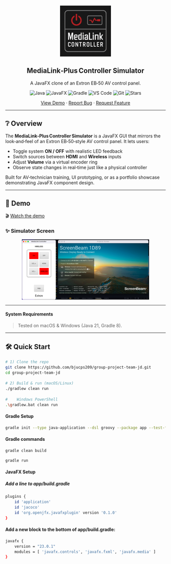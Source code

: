 <p align="center">
  <!-- Replace with your own logo if you like -->
  <img width="160px" src="logo.png" alt="MediaLink Simulator logo" />
  <h2 align="center">MediaLink‑Plus Controller Simulator</h2>
  <p align="center">A JavaFX clone of an Extron EB‑50 AV control panel.</p>
</p>

<p align="center">
  <!-- Shields.io badges -->
  <img alt="Java"   src="https://img.shields.io/badge/Java-21+-ED8B00?logo=openjdk&logoColor=white" />
  <img alt="JavaFX" src="https://img.shields.io/badge/JavaFX-23.0-FF0000?logo=java&logoColor=white" />
  <img alt="Gradle" src="https://img.shields.io/badge/Gradle-8.x-02303A?logo=gradle&logoColor=white" />
  <img alt="VS Code" src="https://img.shields.io/badge/VS%20Code-0078D4?logo=visualstudiocode&logoColor=white" />
  <img alt="Git"    src="https://img.shields.io/badge/Git-E44C30?logo=git&logoColor=white" />
  <img alt="Stars"  src="https://img.shields.io/github/stars/bjucps209/group-project-team-jd?style=social" />
</p>

<p align="center">
  <a href="demo.mp4">View Demo</a> ·
  <a href="https://github.com/bjucps209/group-project-team-jd/issues/new?labels=bug&template=bug_report.md">Report Bug</a> ·
  <a href="https://github.com/bjucps209/group-project-team-jd/issues/new?labels=enhancement&template=feature_request.md">Request Feature</a>
</p>

---

## ❔ Overview

The **MediaLink‑Plus Controller Simulator** is a JavaFX GUI that mirrors the look‑and‑feel of an Extron EB‑50‑style AV control panel. It lets users:

* Toggle system **ON / OFF** with realistic LED feedback  
* Switch sources between **HDMI** and **Wireless** inputs  
* Adjust **Volume** via a virtual encoder ring  
* Observe state changes in real‑time just like a physical controller  

Built for AV‑technician training, UI prototyping, or as a portfolio showcase demonstrating JavaFX component design.

---

## 👀 Demo

🎬 [Watch the demo](demo.mp4)

### ✨ Simulator Screen
<p align="center">
  <img src="Screenshot 2025-06-01 at 10.09.28 PM.png" width="400" alt="Simulator Screen">
</p>

---

#### System Requirements
> Tested on macOS & Windows (Java 21, Gradle 8).

---

## 🛠️ Quick Start

```bash
# 1) Clone the repo
git clone https://github.com/bjucps209/group-project-team-jd.git
cd group-project-team-jd

# 2) Build & run (macOS/Linux)
./gradlew clean run

#    Windows PowerShell
.\gradlew.bat clean run
```
#### Gradle Setup

```bash
gradle init --type java-application --dsl groovy --package app --test-framework junit-jupiter --use-defaults --overwrite 
```
#### Gradle commands

```bash
gradle clean build
```

```bash
gradle run
```

#### JavaFX Setup
##### Add a line to app/build.gradle
```bash
plugins {
    id 'application'
    id 'jacoco'
    id 'org.openjfx.javafxplugin' version '0.1.0'
}
```
#### Add a new block to the bottom of app/build.gradle:
```bash
javafx {
    version = "23.0.1"
    modules = [ 'javafx.controls', 'javafx.fxml', 'javafx.media' ]
}
```
